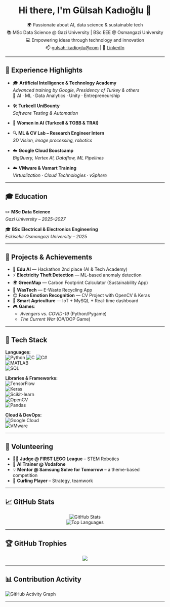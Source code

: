 <h1 align="center">Hi there, I'm Gülsah Kadıoğlu 👋</h1>

<p align="center">
🌍 Passionate about AI, data science & sustainable tech <br>
📚 MSc Data Science @ Gazi University | BSc EEE @ Osmangazi University <br>
💻 Empowering ideas through technology and innovation <br>
📫 <a href="mailto:gulsah-kadioglu@com">gulsah-kadioglu@com</a> | 
🔗 <a href="https://www.linkedin.com/in/gulsahkadioglu/">LinkedIn</a>
</p>

---

## 💼 Experience Highlights

- 🎓 **Artificial Intelligence & Technology Academy**  
  *Advanced training by Google, Presidency of Turkey & others*  
  🧠 AI · ML · Data Analytics · Unity · Entrepreneurship  

- 🛠️ **Turkcell UniBounty**  
  *Software Testing & Automation*

- 🧪 **Women in AI (Turkcell & TOBB & TRAI)**   
  
- 🔍 **ML & CV Lab – Research Engineer Intern**  
  *3D Vision, image processing, robotics*



- ☁️ **Google Cloud Boostcamp**  
  *BigQuery, Vertex AI, Dataflow, ML Pipelines*

- ☁️ **VMware & Vsmart Training**  
  *Virtualization · Cloud Technologies · vSphere*

---

## 🎓 Education

✏️ **MSc Data Science**  
*Gazi University – 2025–2027*

🎓 **BSc Electrical & Electronics Engineering**  
*Eskisehir Osmangazi University – 2025*  

---

## 🚀 Projects & Achievements

- 🥈 **Edu AI** — Hackathon 2nd place (AI & Tech Academy)  
- ⚡ **Electricity Theft Detection** — ML-based anomaly detection  
- 🌍 **GreenMap** — Carbon Footprint Calculator (Sustainability App)  
- 📱 **WasTech** — E-Waste Recycling App  
- 😊 **Face Emotion Recognition** — CV Project with OpenCV & Keras  
- 🌾 **Smart Agriculture** — IoT + MySQL + Real-time dashboard  
- 🎮 **Games**:  
  - *Avengers vs. COVID-19* (Python/Pygame)  
  - *The Current War* (C#/OOP Game)  

---

## 🧠 Tech Stack

**Languages:**  
![Python](https://img.shields.io/badge/-Python-3776AB?style=flat&logo=python&logoColor=white) 
![C](https://img.shields.io/badge/-C-00599C?style=flat&logo=c&logoColor=white) 
![C#](https://img.shields.io/badge/-C#-00599C?style=flat&logo=c%2B%2B&logoColor=white)  
![MATLAB](https://img.shields.io/badge/-MATLAB-orange?style=flat)  
![SQL](https://img.shields.io/badge/-SQL-4479A1?style=flat&logo=mysql&logoColor=white)

**Libraries & Frameworks:**  
![TensorFlow](https://img.shields.io/badge/-TensorFlow-FF6F00?style=flat&logo=tensorflow&logoColor=white)  
![Keras](https://img.shields.io/badge/-Keras-D00000?style=flat&logo=keras&logoColor=white)  
![Scikit-learn](https://img.shields.io/badge/-Scikit--Learn-F7931E?style=flat&logo=scikit-learn&logoColor=white)  
![OpenCV](https://img.shields.io/badge/-OpenCV-5C3EE8?style=flat&logo=opencv&logoColor=white)  
![Pandas](https://img.shields.io/badge/-Pandas-150458?style=flat&logo=pandas&logoColor=white)

**Cloud & DevOps:**  
![Google Cloud](https://img.shields.io/badge/-Google%20Cloud-4285F4?style=flat&logo=googlecloud&logoColor=white)  
![VMware](https://img.shields.io/badge/-VMware-607078?style=flat&logo=vmware&logoColor=white)

---

## 🌱 Volunteering

- 👩‍⚖️ **Judge @ FIRST LEGO League** – STEM Robotics  
- 🧠 **AI Trainer @ Vodafone**  
- 💡 **Mentor @ Samsung Solve for Tomorrow** – a theme-based competition
- 🥌 **Curling Player** – Strategy, teamwork

---

## 📈 GitHub Stats

<p align="center">
  <img src="https://github-readme-stats.vercel.app/api?username=gulsahkadioglu&show_icons=true&theme=radical&count_private=true" alt="GitHub Stats"/>
  <br/>
  <img src="https://github-readme-stats.vercel.app/api/top-langs/?username=gulsahkadioglu&layout=compact&theme=radical" alt="Top Languages"/>
</p>

---

## 🏆 GitHub Trophies

<p align="center">
  <img src="https://github-profile-trophy.vercel.app/?username=gulsahkadioglu&theme=radical&no-bg=true&margin-w=5" />
</p>

---

## 📊 Contribution Activity

![GitHub Activity Graph](https://github-readme-activity-graph.vercel.app/graph?username=gulsahkadioglu&theme=dracula)

---
